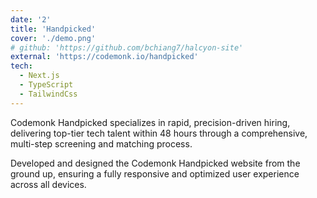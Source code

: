 ```yaml
---
date: '2'
title: 'Handpicked'
cover: './demo.png'
# github: 'https://github.com/bchiang7/halcyon-site'
external: 'https://codemonk.io/handpicked'
tech:
  - Next.js
  - TypeScript
  - TailwindCss
---
```


Codemonk Handpicked specializes in rapid, precision-driven hiring, delivering top-tier tech talent within 48 hours through a comprehensive, multi-step screening and matching process.

Developed and designed the Codemonk Handpicked website from the ground up, ensuring a fully responsive and optimized user experience across all devices.
